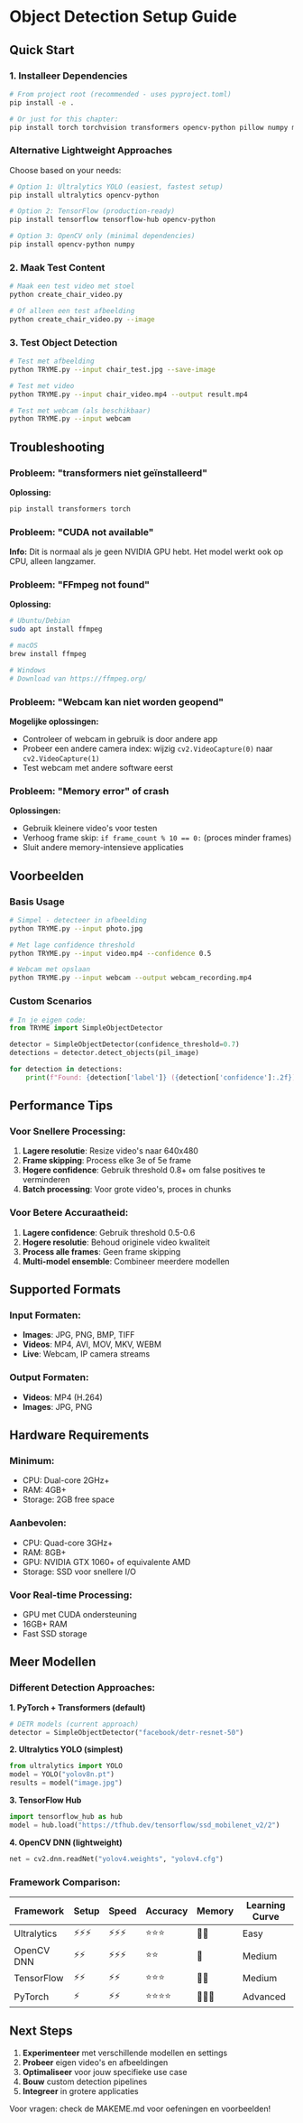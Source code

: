 # Object Detection Setup Guide

## Quick Start

### 1. Installeer Dependencies

```bash
# From project root (recommended - uses pyproject.toml)
pip install -e .

# Or just for this chapter:
pip install torch torchvision transformers opencv-python pillow numpy matplotlib
```

### Alternative Lightweight Approaches

Choose based on your needs:

```bash
# Option 1: Ultralytics YOLO (easiest, fastest setup)
pip install ultralytics opencv-python

# Option 2: TensorFlow (production-ready)  
pip install tensorflow tensorflow-hub opencv-python

# Option 3: OpenCV only (minimal dependencies)
pip install opencv-python numpy
```

### 2. Maak Test Content

```bash
# Maak een test video met stoel
python create_chair_video.py

# Of alleen een test afbeelding
python create_chair_video.py --image
```

### 3. Test Object Detection

```bash
# Test met afbeelding
python TRYME.py --input chair_test.jpg --save-image

# Test met video
python TRYME.py --input chair_video.mp4 --output result.mp4

# Test met webcam (als beschikbaar)
python TRYME.py --input webcam
```

## Troubleshooting

### Probleem: "transformers niet geïnstalleerd"
**Oplossing:**
```bash
pip install transformers torch
```

### Probleem: "CUDA not available"
**Info:** Dit is normaal als je geen NVIDIA GPU hebt. Het model werkt ook op CPU, alleen langzamer.

### Probleem: "FFmpeg not found"
**Oplossing:**
```bash
# Ubuntu/Debian
sudo apt install ffmpeg

# macOS
brew install ffmpeg

# Windows
# Download van https://ffmpeg.org/
```

### Probleem: "Webcam kan niet worden geopend"
**Mogelijke oplossingen:**
- Controleer of webcam in gebruik is door andere app
- Probeer een andere camera index: wijzig `cv2.VideoCapture(0)` naar `cv2.VideoCapture(1)`
- Test webcam met andere software eerst

### Probleem: "Memory error" of crash
**Oplossingen:**
- Gebruik kleinere video's voor testen
- Verhoog frame skip: `if frame_count % 10 == 0:` (proces minder frames)
- Sluit andere memory-intensieve applicaties

## Voorbeelden

### Basis Usage
```bash
# Simpel - detecteer in afbeelding
python TRYME.py --input photo.jpg

# Met lage confidence threshold
python TRYME.py --input video.mp4 --confidence 0.5

# Webcam met opslaan
python TRYME.py --input webcam --output webcam_recording.mp4
```

### Custom Scenarios
```python
# In je eigen code:
from TRYME import SimpleObjectDetector

detector = SimpleObjectDetector(confidence_threshold=0.7)
detections = detector.detect_objects(pil_image)

for detection in detections:
    print(f"Found: {detection['label']} ({detection['confidence']:.2f})")
```

## Performance Tips

### Voor Snellere Processing:
1. **Lagere resolutie**: Resize video's naar 640x480
2. **Frame skipping**: Process elke 3e of 5e frame
3. **Hogere confidence**: Gebruik threshold 0.8+ om false positives te verminderen
4. **Batch processing**: Voor grote video's, proces in chunks

### Voor Betere Accuraatheid:
1. **Lagere confidence**: Gebruik threshold 0.5-0.6
2. **Hogere resolutie**: Behoud originele video kwaliteit
3. **Process alle frames**: Geen frame skipping
4. **Multi-model ensemble**: Combineer meerdere modellen

## Supported Formats

### Input Formaten:
- **Images**: JPG, PNG, BMP, TIFF
- **Videos**: MP4, AVI, MOV, MKV, WEBM
- **Live**: Webcam, IP camera streams

### Output Formaten:
- **Videos**: MP4 (H.264)
- **Images**: JPG, PNG

## Hardware Requirements

### Minimum:
- CPU: Dual-core 2GHz+
- RAM: 4GB+
- Storage: 2GB free space

### Aanbevolen:
- CPU: Quad-core 3GHz+
- RAM: 8GB+
- GPU: NVIDIA GTX 1060+ of equivalente AMD
- Storage: SSD voor snellere I/O

### Voor Real-time Processing:
- GPU met CUDA ondersteuning
- 16GB+ RAM
- Fast SSD storage

## Meer Modellen

### Different Detection Approaches:

**1. PyTorch + Transformers (default)**
```python
# DETR models (current approach)
detector = SimpleObjectDetector("facebook/detr-resnet-50")
```

**2. Ultralytics YOLO (simplest)**  
```python
from ultralytics import YOLO
model = YOLO("yolov8n.pt")
results = model("image.jpg")
```

**3. TensorFlow Hub**
```python
import tensorflow_hub as hub
model = hub.load("https://tfhub.dev/tensorflow/ssd_mobilenet_v2/2")
```

**4. OpenCV DNN (lightweight)**
```python
net = cv2.dnn.readNet("yolov4.weights", "yolov4.cfg")
```

### Framework Comparison:
| Framework | Setup | Speed | Accuracy | Memory | Learning Curve |
|-----------|--------|-------|----------|--------|----------------|
| Ultralytics | ⚡⚡⚡ | ⚡⚡⚡ | ⭐⭐⭐ | 🔋🔋 | Easy |
| OpenCV DNN | ⚡⚡ | ⚡⚡⚡ | ⭐⭐ | 🔋 | Medium |
| TensorFlow | ⚡⚡ | ⚡⚡ | ⭐⭐⭐ | 🔋🔋 | Medium |
| PyTorch | ⚡ | ⚡⚡ | ⭐⭐⭐⭐ | 🔋🔋🔋 | Advanced |

## Next Steps

1. **Experimenteer** met verschillende modellen en settings
2. **Probeer** eigen video's en afbeeldingen
3. **Optimaliseer** voor jouw specifieke use case
4. **Bouw** custom detection pipelines
5. **Integreer** in grotere applicaties

Voor vragen: check de MAKEME.md voor oefeningen en voorbeelden!
